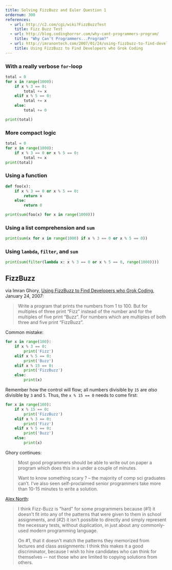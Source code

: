```yaml
---
title: Solving FizzBuzz and Euler Question 1
ordernum: 300
references:
  - url: http://c2.com/cgi/wiki?FizzBuzzTest
    title: Fizz Buzz Test
  - url: http://blog.codinghorror.com/why-cant-programmers-program/
    title: "Why Can't Programmers...Program?"
  - url: http://imranontech.com/2007/01/24/using-fizzbuzz-to-find-developers-who-grok-coding/
    title: Using FizzBuzz to Find Developers who Grok Coding
---
```






### With a really verbose `for`-loop

~~~py
total = 0
for x in range(1000):
    if x % 3 == 0:
        total += x
    elif x % 5 == 0:
        total += x
    else:
        total += 0

print(total) 
~~~

### More compact logic

~~~py
total = 0
for x in range(1000):
    if x % 3 == 0 or x % 5 == 0:
        total += x
print(total)
~~~


### Using a function

~~~py
def foo(x):
    if x % 3 == 0 or x % 5 == 0:
        return x
    else:
        return 0

print(sum(foo(x) for x in range(1000)))
~~~


### Using a list comprehension and `sum`

~~~py
print(sum(x for x in range(1000) if x % 3 == 0 or x % 5 == 0))
~~~



### Using `lambda`, `filter`, and `sum`

~~~py
print(sum(filter(lambda x: x % 3 == 0 or x % 5 == 0, range(1000))))
~~~



## FizzBuzz

via Imran Ghory, [Using FizzBuzz to Find Developers who Grok Coding](http://imranontech.com/2007/01/24/using-fizzbuzz-to-find-developers-who-grok-coding/), January 24, 2007:

> Write a program that prints the numbers from 1 to 100. But for multiples of three print “Fizz” instead of the number and for the multiples of five print “Buzz”. For numbers which are multiples of both three and five print “FizzBuzz”.


Common mistake:

~~~py
for x in range(100):
    if x % 3 == 0:
        print('Fizz')
    elif x % 5 == 0:
        print('Buzz')
    elif x % 15 == 0:
        print('FizzBuzz')
    else:
        print(x)
~~~


Remember how the control will flow; all numbers divisible by `15` are _also_ divisible by `3` and `5`. Thus, the `x % 15 == 0` needs to come first:

~~~py
for x in range(100):
    if x % 15 == 0:
        print('FizzBuzz')
    elif x % 3 == 0:
        print('Fizz')
    elif x % 5 == 0:
        print('Buzz')
    else:
        print(x)
~~~




Ghory continues:

> Most good programmers should be able to write out on paper a program which does this in a under a couple of minutes.
>
> Want to know something scary ? – the majority of comp sci graduates can’t. I’ve also seen self-proclaimed senior programmers take more than 10-15 minutes to write a solution.


[Alex North](http://c2.com/cgi/wiki?FizzBuzzTest):

> I think Fizz-Buzz is "hard" for some programmers because (#1) it doesn't fit into any of the patterns that were given to them in school assignments, and (#2) it isn't possible to directly and simply represent the necessary tests, without duplication, in just about any commonly-used modern programming language.
> 
> On #1, that it doesn't match the patterns they memorized from lectures and class assignments: I think this makes it a good discriminator, because I wish to hire candidates who can think for themselves -- not those who are limited to copying solutions from others.

